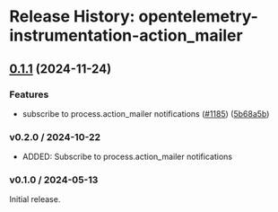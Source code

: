 # Release History: opentelemetry-instrumentation-action_mailer

## [0.1.1](https://github.com/open-telemetry/opentelemetry-ruby-contrib/compare/opentelemetry-instrumentation-action_mailer/v0.1.0...opentelemetry-instrumentation-action_mailer/v0.1.1) (2024-11-24)


### Features

* subscribe to process.action_mailer notifications ([#1185](https://github.com/open-telemetry/opentelemetry-ruby-contrib/issues/1185)) ([5b68a5b](https://github.com/open-telemetry/opentelemetry-ruby-contrib/commit/5b68a5bb6bb7edb535bae52d7f2bbc96eb854755))

### v0.2.0 / 2024-10-22

* ADDED: Subscribe to process.action_mailer notifications

### v0.1.0 / 2024-05-13

Initial release.
